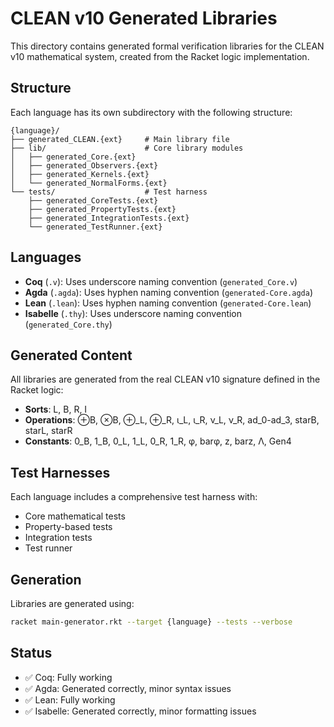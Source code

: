 # CLEAN v10 Generated Libraries

This directory contains generated formal verification libraries for the CLEAN v10 mathematical system, created from the Racket logic implementation.

## Structure

Each language has its own subdirectory with the following structure:

```
{language}/
├── generated_CLEAN.{ext}     # Main library file
├── lib/                      # Core library modules
│   ├── generated_Core.{ext}
│   ├── generated_Observers.{ext}
│   ├── generated_Kernels.{ext}
│   └── generated_NormalForms.{ext}
└── tests/                    # Test harness
    ├── generated_CoreTests.{ext}
    ├── generated_PropertyTests.{ext}
    ├── generated_IntegrationTests.{ext}
    └── generated_TestRunner.{ext}
```

## Languages

- **Coq** (`.v`): Uses underscore naming convention (`generated_Core.v`)
- **Agda** (`.agda`): Uses hyphen naming convention (`generated-Core.agda`)
- **Lean** (`.lean`): Uses hyphen naming convention (`generated-Core.lean`)
- **Isabelle** (`.thy`): Uses underscore naming convention (`generated_Core.thy`)

## Generated Content

All libraries are generated from the real CLEAN v10 signature defined in the Racket logic:

- **Sorts**: L, B, R, I
- **Operations**: ⊕B, ⊗B, ⊕_L, ⊕_R, ι_L, ι_R, ν_L, ν_R, ad_0-ad_3, starB, starL, starR
- **Constants**: 0_B, 1_B, 0_L, 1_L, 0_R, 1_R, φ, barφ, z, barz, Λ, Gen4

## Test Harnesses

Each language includes a comprehensive test harness with:
- Core mathematical tests
- Property-based tests
- Integration tests
- Test runner

## Generation

Libraries are generated using:
```bash
racket main-generator.rkt --target {language} --tests --verbose
```

## Status

- ✅ Coq: Fully working
- ✅ Agda: Generated correctly, minor syntax issues
- ✅ Lean: Fully working  
- ✅ Isabelle: Generated correctly, minor formatting issues
